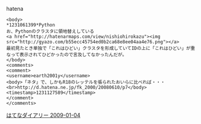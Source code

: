 
hatena

```
<body>
*1231061399*Python
お、Pythonのクラスタに領地替えしている
<a href="http://hatenarmaps.com/view/nishiohirokazu"><img src="http://gyazo.com/b55ecc45754ed0b2ca68e8ee04aa4e76.png"></a>
最初見たとき単独で「これはひどい」クラスタを形成していてIDの上に「これはひどい」が重なって表示されてひどかったので言及してなかったんだが。
</body>
<comments>
<comment>
<username>earth2001y</username>
<body>「ネタ」で、しかもR18のレッテルを張られたおいらに比べれば・・・<br>http://d.hatena.ne.jp/fk_2000/20080610/p7</body>
<timestamp>1231127589</timestamp>
</comment>
</comments>
```


[はてなダイアリー 2009-01-04](https://nishiohirokazu.hatenadiary.org/archive/2009/01/04)